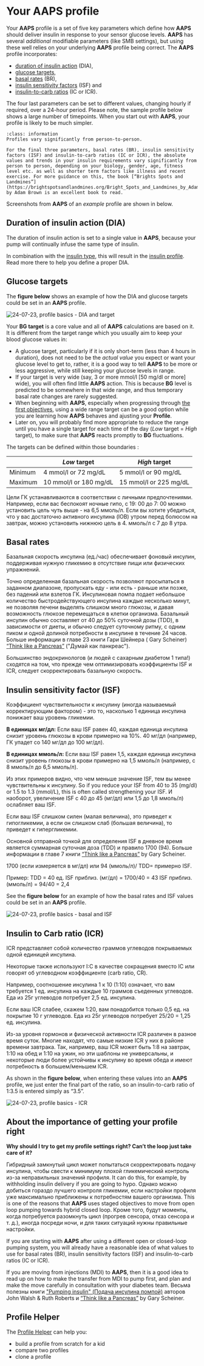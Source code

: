 # Your **AAPS** profile

Your **AAPS** profile is a set of five key parameters which define how **AAPS** should deliver insulin in response to your sensor glucose levels. **AAPS** has several _additional_ modifiable parameters (like SMB settings), but using these well relies on your underlying **AAPS** profile being correct. The **AAPS** profile incorporates:

- [duration of insulin action](#duration-of-insulin-action-dia) (DIA),
- [glucose targets](#glucose-targets),
- [basal rates](#basal-rates) (BR),
- [insulin sensitivity factors](#insulin-sensitivity-factor-isf) (ISF) and
- [insulin-to-carb ratios](#insulin-to-carb-ratio-icr) (IC or ICR).

The four last parameters can be set to different values, changing hourly if required, over a 24-hour period. Please note, the sample profile below shows a large number of timepoints. When you start out with **AAPS**, your profile is likely to be much simpler.

```{admonition} Your diabetes may vary
:class: information
Profiles vary significantly from person-to-person.

For the final three parameters, basal rates (BR), insulin sensitivity factors (ISF) and insulin-to-carb ratios (IC or ICR), the absolute values and trends in your insulin requirements vary significantly from person to person, depending on your biology, gender, age, fitness level etc. as well as shorter term factors like illness and recent exercise. For more guidance on this, the book [“Brights Spots and Landmines”](https://brightspotsandlandmines.org/Bright_Spots_and_Landmines_by_Adam_Brown.pdf) by Adam Brown is an excellent book to read.

```

Screenshots from **AAPS** of an _example_ profile are shown in below.

## Duration of insulin action (DIA)

The duration of insulin action is set to a single value in **AAPS**, because your pump will continually infuse the same type of insulin.

In combination with the [insulin type](../SettingUpAaps/ConfigBuilder.md#insulin), this will result in the [insulin profile](../DailyLifeWithAaps/AapsScreens.md#insulin-profile). Read more there to help you define a proper DIA.

## Glucose targets

The **figure below** shows an example of how the DIA and glucose targets could be set in an **AAPS** profile.

![24-07-23, profile basics - DIA and target](../images/f3904cc3-3d9e-497e-a3b6-3a49650053e6.png)

Your **BG target** is a core value and all of **AAPS** calculations are based on it. It is different from the target range which you usually aim to keep your blood glucose values in:

- A glucose target, particularly if it is only short-term (less than 4 hours in duration), does not need to be the _actual value_ you expect or want your glucose level to get to, rather, it is a good way to tell **AAPS** to be more or less aggressive, while still keeping your glucose levels in range.
- If your target is very wide (say, 3 or more mmol/l [50 mg/dl or more] wide), you will often find little **AAPS** action. This is because **BG** level is predicted to be somewhere in that wide range, and thus temporary basal rate changes are rarely suggested.
- When beginning with **AAPS**, especially when progressing through [the first objectives](../SettingUpAaps/CompletingTheObjectives.md), using a wide range target can be a good option while you are learning how **AAPS** behaves and ajusting your **Profile**.
- Later on, you will probably find more appropriate to reduce the range until you have a single target for each time of the day (_Low_ target = _High_ target), to make sure that **AAPS** reacts promptly to **BG** fluctuations.

The targets can be defined within those boundaries :

|         | _Low_ target           | _High_ target          |
| ------- | ---------------------- | ---------------------- |
| Minimum | 4 mmol/l or 72 mg/dL   | 5 mmol/l or 90 mg/dL   |
| Maximum | 10 mmol/l or 180 mg/dL | 15 mmol/l or 225 mg/dL |

Цели ГК устанавливаются в соответствии с личными предпочтениями. Например, если вас беспокоят ночные гипо, с 19: 00 до 7: 00 можно установить цель чуть выше - на 6,5 ммоль/л. Если вы хотите убедиться, что у вас достаточно активного инсулина (IOB) утром перед болюсом на завтрак, можно установить нижнюю цель в 4. ммоль/л с 7 до 8 утра.

## Basal rates

Базальная скорость инсулина (ед./час) обеспечивает фоновый инсулин, поддерживая нужную гликемию в отсутствие пищи или физических упражнений.

Точно определенная базальная скорость позволяют просыпаться в заданном диапазоне, пропускать еду - или есть - раньше или позже, без падений или взлетов ГК. Инсулиновая помпа подает небольшое количество быстродействующего инсулина каждые несколько минут, не позволяя печени выделять слишком много глюкозы, и давая возможность глюкозе перемещаться в клетки организма. Базальный инсулин обычно составляет от 40 до 50% суточной дозы (TDD), в зависимости от диеты, и обычно следует суточному ритму, с одним пиком и одной долиной потребности в инсулине в течение 24 часов. Больше информации в главе 23 книги Гари Шейнера ( Gary Scheiner) <a href="https://amzn.eu/d/iVU0RGe">“Think like a Pancreas”</a> ("Думай как панкреас").

Большинство эндокринологов (и людей с сахарным диабетом 1 типа!) сходятся на том, что прежде чем оптимизировать коэффициенты ISF и ICR, следует скорректировать базальную скорость.

## Insulin sensitivity factor (ISF)

Коэффициент чувствительности к инсулину (иногда называемый корректирующим фактором) - это то, насколько 1 единица инсулина понижает ваш уровень гликемии.

**В единицах мг/дл:**
Если ваш ISF равен 40, каждая единица инсулина снизит уровень глюкозы в крови примерно на 10%. 40 мг/дл (например, ГК упадет со 140 мг/дл до 100 мг/дл).

**В единицах ммоль/л:**
Если ваш ISF равен 1,5, каждая единица инсулина снизит уровень глюкозы в крови примерно на 1,5 ммоль/л (например, с 8 ммоль/л до 6,5 ммоль/л).

Из этих примеров видно, что чем меньше значение ISF, тем вы менее чувствительны к инсулину. So if you reduce your ISF from 40 to 35 (mg/dl) or 1.5 to 1.3 (mmol/L), this is often called strengthening your ISF. И наоборот, увеличение ISF с 40 до 45 (мг/дл) или 1,5 до 1,8 ммоль/л) ослабляет ваш ISF.

Если ваш ISF слишком силен (малая величина), это приведет к гипогликемии, а если он слишком слаб (большая величина), то приведет к гипергликемии.

Основной отправной точкой для определения ISF в дневное время является суммарная суточная доза (TDD) и правило 1700 (94). Больше информации в главе 7 книги [“Think like a Pancreas”](https://amzn.eu/d/iVU0RGe) by Gary Scheiner.

1700 (если измеряется в мг/дл) или 94 (ммоль/л)/ TDD= примерно ISF.

Пример: TDD = 40 ед.
ISF приблиз. (мг/дл) = 1700/40 = 43
ISF приблиз. (ммоль/л) = 94/40 = 2,4

See the **figure below** for an example of how the basal rates and ISF values could be set in an **AAPS** profile.

![24-07-23, profile basics - basal and ISF](../images/55c8ed24-e24e-4caa-9c17-294fa93cb84a.png)

## Insulin to Carb ratio (ICR)

ICR представляет собой количество граммов углеводов покрываемых одной единицей инсулина.

Некоторые также используют I:C в качестве сокращения вместо IC или говорят об углеводном коэффициенте (carb ratio, CR).

Например, соотношение инсулина 1 к 10 (1:10) означает, что вам требуется 1 ед. инсулина на каждые 10 граммов съеденных углеводов. Еда из 25г углеводов потребует 2,5 ед. инсулина.

Если ваш ICR слабее, скажем 1:20, вам понадобится только 0,5 ед. на покрытие 10 г углеводов. Еда из 25г углеводов потребует 25/20 = 1,25 ед. инсулина.

Из-за уровня гормонов и физической активности ICR различен в разное время суток. Многие находят, что самые низкие ICR у них в районе времени завтрака. Так, например, ваш ICR может быть 1:8 на завтрак, 1:10 на обед и 1:10 на ужин, но эти шаблоны не универсальны, и некоторые люди более устойчивы к инсулину во время обеда и имеют потребность в большем/меньшем ICR.

As shown in the **figure below**, when entering these values into an **AAPS** profile, we just enter the final part of the ratio, so an insulin-to-carb ratio of 1:3.5 is entered simply as “3.5”.

![24-07-23, profile basics - ICR](../images/7741eefb-cae5-45c5-a9e5-8eae5ead3f48.png)

## About the importance of getting your profile right

**Why should I try to get my profile settings right? Can’t the loop just take care of it?**

Гибридный замкнутый цикл может попытаться скорректировать подачу инсулина, чтобы свести к минимуму плохой гликемический контроль из-за неправильных значений профиля. It can do this, for example, by withholding insulin delivery if you are going to hypo. Однако можно добиться гораздо лучшего контроля гликемии, если настройки профиля уже максимально приближены к потребностям вашего организма. This is one of the reasons that **AAPS** uses staged objectives to move from open loop pumping towards hybrid closed loop. Кроме того, будут моменты, когда потребуется разомкнуть цикл (прогрев сенсора, отказ сенсора и т. д.), иногда посреди ночи, и для таких ситуаций нужны правильные настройки.

If you are starting with **AAPS** after using a different open or closed-loop pumping system, you will already have a reasonable idea of what values to use for basal rates (BR), insulin sensitivity factors (ISF) and insulin-to-carb ratios (IC or ICR).

If you are moving from injections (MDI) to **AAPS**, then it is a good idea to read up on how to make the transfer from MDI to pump first, and plan and make the move carefully in consultation with your diabetes team. Весьма полезны книги ["Pumping insulin" (Подача инсулина помпой)](https://amzn.eu/d/iaCsFa2) авторов John Walsh & Ruth Roberts и [“Think like a Pancreas”](https://amzn.eu/d/iVU0RGe) by Gary Scheiner.

## Profile Helper

The [Profile Helper](../SettingUpAaps/ProfileHelper.md) can help you:

- build a profile from scratch for a kid
- compare two profiles
- clone a profile

